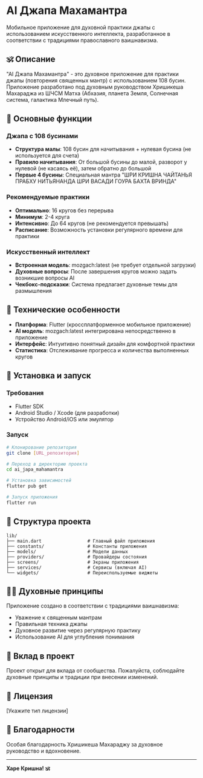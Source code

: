 # AI Джапа Махамантра

Мобильное приложение для духовной практики джапы с использованием искусственного интеллекта, разработанное в соответствии с традициями православного ваишнавизма.

## 🕉️ Описание

"AI Джапа Махамантра" - это духовное приложение для практики джапы (повторения священных мантр) с использованием 108 бусин. Приложение разработано под духовным руководством Хришикеша Махараджа из ШЧСМ Матха (Абхазия, планета Земля, Солнечная система, галактика Млечный путь).

## 🎯 Основные функции

### Джапа с 108 бусинами
- **Структура малы**: 108 бусин для начитывания + нулевая бусина (не используется для счета)
- **Правило начитывания**: От большой бусины до малой, разворот у нулевой (не касаясь её), затем обратно до большой
- **Первые 4 бусины**: Специальная мантра "ШРИ КРИШНА ЧАЙТАНЬЯ ПРАБХУ НИТЬЯНАНДА ШРИ ВАСАДИ ГОУРА БАХТА ВРИНДА"

### Рекомендуемые практики
- **Оптимально**: 16 кругов без перерыва
- **Минимум**: 2-4 круга
- **Интенсивно**: До 64 кругов (не рекомендуется превышать)
- **Расписание**: Возможность установки регулярного времени для практики

### Искусственный интеллект
- **Встроенная модель**: mozgach:latest (не требует отдельной загрузки)
- **Духовные вопросы**: После завершения кругов можно задать возникшие вопросы AI
- **Чекбокс-подсказки**: Система предлагает духовные темы для размышления

## 🚀 Технические особенности

- **Платформа**: Flutter (кроссплатформенное мобильное приложение)
- **AI модель**: mozgach:latest интегрирована непосредственно в приложение
- **Интерфейс**: Интуитивно понятный дизайн для комфортной практики
- **Статистика**: Отслеживание прогресса и количества выполненных кругов

## 📱 Установка и запуск

### Требования
- Flutter SDK
- Android Studio / Xcode (для разработки)
- Устройство Android/iOS или эмулятор

### Запуск
```bash
# Клонирование репозитория
git clone [URL_репозитория]

# Переход в директорию проекта
cd ai_japa_mahamantra

# Установка зависимостей
flutter pub get

# Запуск приложения
flutter run
```

## 🎨 Структура проекта

```
lib/
├── main.dart                 # Главный файл приложения
├── constants/                # Константы приложения
├── models/                   # Модели данных
├── providers/                # Провайдеры состояния
├── screens/                  # Экраны приложения
├── services/                 # Сервисы (включая AI)
└── widgets/                  # Переиспользуемые виджеты
```

## 🧘‍♂️ Духовные принципы

Приложение создано в соответствии с традициями ваишнавизма:
- Уважение к священным мантрам
- Правильная техника джапы
- Духовное развитие через регулярную практику
- Использование AI для углубления понимания

## 🤝 Вклад в проект

Проект открыт для вклада от сообщества. Пожалуйста, соблюдайте духовные принципы и традиции при внесении изменений.

## 📄 Лицензия

[Укажите тип лицензии]

## 🙏 Благодарности

Особая благодарность Хришикеша Махараджу за духовное руководство и вдохновение.

---

**Харе Кришна! 🕉️**
